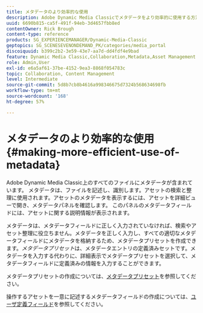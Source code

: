 ```yaml
---
title: メタデータのより効率的な使用
description: Adobe Dynamic Media Classicでメタデータをより効率的に使用する方法を説明します。
uuid: 6690b815-ca5f-491f-94eb-3d4657fbb8ed
contentOwner: Rick Brough
content-type: reference
products: SG_EXPERIENCEMANAGER/Dynamic-Media-Classic
geptopics: SG_SCENESEVENONDEMAND_PK/categories/media_portal
discoiquuid: b399c2b2-3e59-43e7-aa7d-dd4fdf4e9bad
feature: Dynamic Media Classic,Collaboration,Metadata,Asset Management
role: Admin,User
exl-id: e6a5af61-37be-4152-9ea3-8868f054783c
topic: Collaboration, Content Management
level: Intermediate
source-git-commit: 5d8b7cb8b4616a998346675d7324b568634698fb
workflow-type: tm+mt
source-wordcount: '168'
ht-degree: 57%

---
```


# メタデータのより効率的な使用{#making-more-efficient-use-of-metadata}

Adobe Dynamic Media Classic上のすべてのファイルにメタデータが含まれています。 メタデータは、ファイルを記述し、識別します。アセットの検索と整理に使用されます。アセットのメタデータを表示するには、アセットを詳細ビューで開き、メタデータパネルを確認します。 このパネルのメタデータフィールドには、アセットに関する説明情報が表示されます。

メタデータは、メタデータフィールドに正しく入力されていなければ、検索やアセット整理に役立ちません。メタデータを正しく入力し、すべての適切なメタデータフィールドにメタデータを格納するため、メタデータプリセットを作成できます。*メタデータプリセット*&#x200B;は、メタデータエントリの定義済みセットです。メタデータを入力する代わりに、詳細表示でメタデータプリセットを選択して、メタデータフィールドに定義済みの情報を入力することができます。

メタデータプリセットの作成については、[メタデータプリセット](application-setup.md#metadata_presets)を参照してください。

操作するアセットを一意に記述するメタデータフィールドの作成については、[ユーザ定義フィールド](application-setup.md#user_defined_fields)を参照してください。
